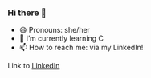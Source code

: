 ### Hi there 👋

- 😄 Pronouns: she/her
- 🌱 I’m currently learning C
- 📫 How to reach me: via my LinkedIn!

Link to [LinkedIn](www.linkedin.com/in/gulceapaydin/)
<!--
**gcc4p/gcc4p** is a ✨ _special_ ✨ repository because its `README.md` (this file) appears on your GitHub profile.

Here are some ideas to get you started:

- 🔭 I’m currently working on ...
- 🌱 I’m currently learning ...
- 👯 I’m looking to collaborate on ...
- 🤔 I’m looking for help with ...
- 💬 Ask me about ...
- 📫 How to reach me: ...
- 😄 Pronouns: ...
- ⚡ Fun fact: ...
-->
